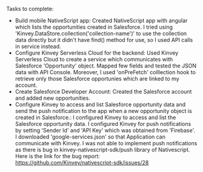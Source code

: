 Tasks to complete:
* Build mobile NativeScript app:
Created NativeScript app with angular which lists the opportunities created in Salesforce.
I tried using 'Kinvey.DataStore.collection('collection-name')' to use the collection data directly but it didn't have find() method for use, so I used API calls in service instead.
* Configure Kinvey Serverless Cloud for the backend:
Used Kinvey Serverless Cloud to create a service which communicates with Salesforce 'Opportunity' object. Mapped few fields and tested the JSON data with API Console.
Moreover, I used 'onPreFetch' colllection hook to retrieve only those Salesforce opportunies which are linked to my account.
* Create Salesforce Developer Account:
Created the Salesforce account and added new opportunities.
* Configure Kinvey to access and list Salesforce opportunity data and send the push notification to the app when a new opportunity object is created in Salesforce.:
I configured Kinvey to access and list the Salesforce opportunity data. I configured Kinvey for push notifications by setting 'Sender Id' and 'API Key' which was obtained from 'Firebase'. I downloaded 'google-services.json' so that Application can communicate with Kinvey. 
I was not able to implement push notifications as there is bug in kinvey-nativescript-sdk/push library of Nativescript.
Here is the link for the bug report: https://github.com/Kinvey/nativescript-sdk/issues/28 
